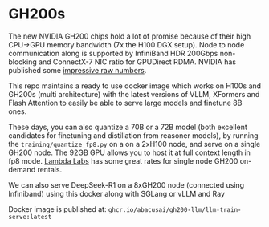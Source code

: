 # GH200s

The new NVIDIA GH200 chips hold a lot of promise because of their high CPU->GPU memory bandwidth (7x the H100 DGX setup). Node to node communication along is supported by InfiniBand HDR 200Gbps non-blocking and ConnectX-7 NIC ratio for GPUDirect RDMA. NVIDIA has published some [impressive raw numbers](https://docs.nvidia.com/gh200-benchmarking-guide.pdf).

This repo maintains a ready to use docker image which works on H100s and GH200s (multi architecture) with the latest versions of VLLM, XFormers and Flash Attention to easily be able to serve large models and finetune 8B ones.

These days, you can also quantize a 70B or a 72B model (both excellent candidates for finetuning and distillation from reasoner models), by running the `training/quantize_fp8.py` on a on a 2xH100 node, and serve on a single GH200 node. The 92GB GPU allows you to host it at full context length in fp8 mode. [Lambda Labs](https://lambdalabs.com/) has some great rates for single node GH200 on-demand rentals.

We can also serve DeepSeek-R1 on a 8xGH200 node (connected using Infiniband) using this docker along with SGLang or vLLM and Ray

Docker image is published at: `ghcr.io/abacusai/gh200-llm/llm-train-serve:latest`
